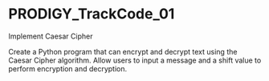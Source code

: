 # PRODIGY_TrackCode_01
Implement Caesar Cipher

Create a Python program that can encrypt and decrypt text using the Caesar Cipher algorithm. Allow users to input a message and a shift value to perform encryption and decryption.
